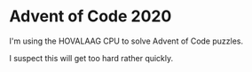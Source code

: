 # Advent of Code 2020

I'm using the HOVALAAG CPU to solve Advent of Code puzzles.

I suspect this will get too hard rather quickly.

